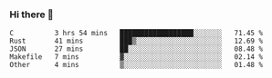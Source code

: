 ### Hi there 👋

<!--
**WShiBin/WShiBin** is a ✨ _special_ ✨ repository because its `README.md` (this file) appears on your GitHub profile.

Here are some ideas to get you started:

- 🔭 I’m currently working on ...
- 🌱 I’m currently learning ...
- 👯 I’m looking to collaborate on ...
- 🤔 I’m looking for help with ...
- 💬 Ask me about ...
- 📫 How to reach me: ...
- 😄 Pronouns: ...
- ⚡ Fun fact: ...
-->

<!--START_SECTION:waka-->
```text
C          3 hrs 54 mins   ██████████████████░░░░░░░   71.45 % 
Rust       41 mins         ███▒░░░░░░░░░░░░░░░░░░░░░   12.69 % 
JSON       27 mins         ██░░░░░░░░░░░░░░░░░░░░░░░   08.48 % 
Makefile   7 mins          ▓░░░░░░░░░░░░░░░░░░░░░░░░   02.14 % 
Other      4 mins          ▒░░░░░░░░░░░░░░░░░░░░░░░░   01.48 % 
```
<!--END_SECTION:waka-->
